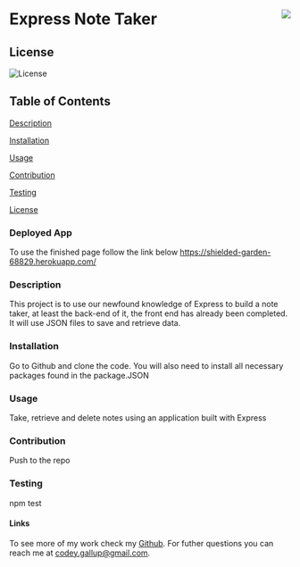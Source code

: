 # Express Note Taker [<img align="right" src="https://img.shields.io/badge/license-MIT-00beef"></img>](LICENSE)

  ## License 
  ![License](https://img.shields.io/badge/license-MIT-00beef)

  ## Table of Contents
  [Description](#description)

  [Installation](#installation)

  [Usage](#usage)

  [Contribution](#contribution)

  [Testing](#test)
  
  [License](#license)

  ### Deployed App
  
  To use the finished page follow the link below
  https://shielded-garden-68829.herokuapp.com/

  ### Description

  This project is to use our newfound knowledge of Express to build a note taker, at least the back-end of it, the front end has already been completed. It will use JSON files to save and retrieve data.


  ### Installation

  Go to Github and clone the code. You will also need to install all necessary packages found in the package.JSON

  ### Usage

  Take, retrieve and delete notes using an application built with Express

  ### Contribution

  Push to the repo

  ### Testing

  npm test

  #### Links

  To see more of my work check my [Github](https://github.com/Codeyg12). For futher questions you can reach me at codey.gallup@gmail.com.
